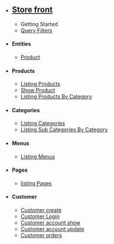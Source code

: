 - ## [Store front](/store-front/index) 
  - Getting Started 
  - [Query Filters](/store-front/misc/query-filters)
- #### Entities
    - [Product](/store-front/entities/product/product)
- #### Products
  - [Listing Products](/store-front/products/index)
  - [Show Product](/store-front/products/show)
  - [Listing Products By Category](/store-front/products/list_by_category)
- #### Categories
  - [Listing Categories](/store-front/categories/index)
  - [Listing Sub Categories By Category](/store-front/categories/category_children)
- #### Menus
  - [Listing Menus](/store-front/menus/index)
- #### Pages
  - [listing Pages](/store-front/pages/index)    
- #### Customer
  - [Customer create](/store-front/customers/create)
  - [Customer Login](/store-front/customers/login)
  - [Customer account show](/store-front/customers/show)
  - [Customer account update](/store-front/customers/update)
  - [Customer orders](/store-front/customers/orders/index)
